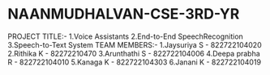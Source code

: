 # NAANMUDHALVAN-CSE-3RD-YR
PROJECT TITLE:- 
1.Voice Assistants
2.End-to-End SpeechRecognition
3.Speech-to-Text System
TEAM MEMBERS:- 
1.Jaysuriya S - 822722104020 
2.Rithika K - 82272210470
3.Arunthathi S - 822722104006
4.Deepa prabha R - 822722104010
5.Kanaga K - 822722104303
6.Janani K - 822722104019
